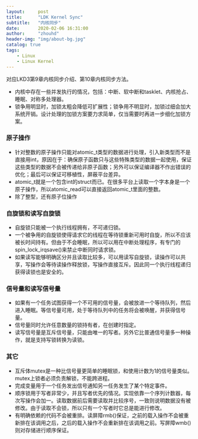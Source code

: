 ```yaml
---
layout:     post
title:      "LDK Kernel Sync"
subtitle:   "内核同步"
date:       2020-02-06 16:31:00
author:     "zhouhd"
header-img: "img/about-bg.jpg"
catalog: true
tags:
    - Linux
    - Linux Kernel
---
```


对应LKD3第9章内核同步介绍、第10章内核同步方法。

- 内核中存在一些并发执行的情况，包括：中断、软中断和tasklet、内核抢占、睡眠、对称多处理器。
- 锁争用明显时，加锁太粗会降低可扩展性；锁争用不明显时，加锁过细会加大系统开销。设计处理的加锁方案要力求简单，仅当需要时再进一步细化加锁方案。

### 原子操作
- 针对整数的原子操作只能对atomic_t类型的数据进行处理，引入新类型而不是直接用int，原因在于：确保原子函数只与这些特殊类型的数据一起使用，保证这些类型的数据不会被传递给非原子函数；另外可以保证编译器不作出错误的优化；最后可以保证可移植性，屏蔽平台差异。
- atomic_t就是一个包含int的struct而已。在很多平台上读取一个字本身是一个原子操作，所以atomic_read可以直接返回atomic_t里面的整数。
- 除了整型，还有原子位操作
  
### 自旋锁和读写自旋锁
- 自旋锁只能被一个执行线程拥有，不可递归锁。
- 一个被争用的自旋锁使得请求它的线程在等待锁重新可用时自旋，所以不应该被长时间持有。但由于不会睡眠，所以可以用在中断处理程序，有专门的spin_lock_irqsave()来禁止中断同时请求锁。
- 如果读写能够明确区分并且读取比较多，可以用读写自旋锁，读操作可以共享，写操作会等待读操作释放锁，写操作直接互斥。因此同一个执行线程递归获得读锁也是安全的。

### 信号量和读写信号量
- 如果有一个任务试图获得一个不可用的信号量，会被放进一个等待队列，然后进入睡眠。等信号量可用，处于等待队列中的任务将会被唤醒，并获得信号量。
- 信号量同时允许任意数量的锁持有者，在创建时指定。
- 读写信号量是互斥信号量，只能由唯一的写者。另外它比普通信号量多一种操作，就是支持写锁转换为读锁。

### 其它
- 互斥体mutex是一种比信号量更简单的睡眠锁，和使用计数为1的信号量类似。mutex上锁者必须负责解锁，不能跨进程。
- 完成变量用于一个任务发出信号通知另一任务发生了某个特定事件。
- 顺序锁用于写者非常少，并且写者优先的情况。实现依靠一个序列计数器，每次写操作会加一。读取数据前后需要读取并比较序号，一致则说明数据没有被修改。由于读取不会锁，所以只有一个写者时它总是能进行修改。
- 有明确依赖的代码不会被重排。读屏障rmb()保证，之前的载入操作不会被重新排在该调用之后，之后的载入操作不会重新排在该调用之前。写屏障wmb()则对存储进行顺序保证。